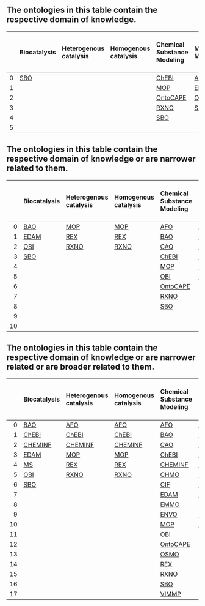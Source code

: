 
## The ontologies in this table contain the respective domain of knowledge.

|    | Biocatalysis   | Heterogenous catalysis   | Homogenous catalysis   | Chemical Substance Modeling   | Material Modeling   | Process Modeling   | Synthesis Data   | Operando Data   | Performance Data   | Characterisation Data   | Heat, Transport and Kinetic Data   | Process Design, Energy and Cost Data   | Electrocatalysis   | Photocatalysis   |
|---:|:---------------|:-------------------------|:-----------------------|:------------------------------|:--------------------|:-------------------|:-----------------|:----------------|:-------------------|:------------------------|:-----------------------------------|:---------------------------------------|:-------------------|:-----------------|
|  0 | [SBO]          |                          |                        | [ChEBI]                       | [AFO]               | [metadata4ing]     |                  | [OSMO]          | [OSMO]             | [AFO]                   |                                    | [OntoCAPE]                             |                    |                  |
|  1 |                |                          |                        | [MOP]                         | [EMMO]              | [OntoCAPE]         |                  |                 |                    | [BAO]                   |                                    |                                        |                    |                  |
|  2 |                |                          |                        | [OntoCAPE]                    | [OSMO]              | [OSMO]             |                  |                 |                    | [CHEMINF]               |                                    |                                        |                    |                  |
|  3 |                |                          |                        | [RXNO]                        | [SBO]               | [SBO]              |                  |                 |                    | [CHMO]                  |                                    |                                        |                    |                  |
|  4 |                |                          |                        | [SBO]                         |                     | [VIMMP]            |                  |                 |                    | [EDAM]                  |                                    |                                        |                    |                  |
|  5 |                |                          |                        |                               |                     |                    |                  |                 |                    | [MS]                    |                                    |                                        |                    |                  |
## The ontologies in this table contain the respective domain of knowledge or are narrower related to them.

|    | Biocatalysis   | Heterogenous catalysis   | Homogenous catalysis   | Chemical Substance Modeling   | Material Modeling   | Process Modeling   | Synthesis Data   | Operando Data   | Performance Data   | Characterisation Data   | Heat, Transport and Kinetic Data   | Process Design, Energy and Cost Data   | Electrocatalysis   | Photocatalysis   |
|---:|:---------------|:-------------------------|:-----------------------|:------------------------------|:--------------------|:-------------------|:-----------------|:----------------|:-------------------|:------------------------|:-----------------------------------|:---------------------------------------|:-------------------|:-----------------|
|  0 | [BAO]          | [MOP]                    | [MOP]                  | [AFO]                         | [AFO]               | [AFO]              |                  | [OSMO]          | [CHMO]             | [AFO]                   | [OntoCAPE]                         | [OntoCAPE]                             | [CHMO]             | [AFO]            |
|  1 | [EDAM]         | [REX]                    | [REX]                  | [BAO]                         | [ChEBI]             | [BAO]              |                  |                 | [EDAM]             | [BAO]                   |                                    |                                        | [REX]              | [CHMO]           |
|  2 | [OBI]          | [RXNO]                   | [RXNO]                 | [CAO]                         | [CHEMINF]           | [EMMO]             |                  |                 | [OSMO]             | [CHEMINF]               |                                    |                                        |                    | [REX]            |
|  3 | [SBO]          |                          |                        | [ChEBI]                       | [EMMO]              | [metadata4ing]     |                  |                 | [SBO]              | [CHMO]                  |                                    |                                        |                    |                  |
|  4 |                |                          |                        | [MOP]                         | [OSMO]              | [MOP]              |                  |                 |                    | [EDAM]                  |                                    |                                        |                    |                  |
|  5 |                |                          |                        | [OBI]                         | [SBO]               | [OBI]              |                  |                 |                    | [MS]                    |                                    |                                        |                    |                  |
|  6 |                |                          |                        | [OntoCAPE]                    |                     | [OntoCAPE]         |                  |                 |                    |                         |                                    |                                        |                    |                  |
|  7 |                |                          |                        | [RXNO]                        |                     | [OSMO]             |                  |                 |                    |                         |                                    |                                        |                    |                  |
|  8 |                |                          |                        | [SBO]                         |                     | [RXNO]             |                  |                 |                    |                         |                                    |                                        |                    |                  |
|  9 |                |                          |                        |                               |                     | [SBO]              |                  |                 |                    |                         |                                    |                                        |                    |                  |
| 10 |                |                          |                        |                               |                     | [VIMMP]            |                  |                 |                    |                         |                                    |                                        |                    |                  |
## The ontologies in this table contain the respective domain of knowledge or are narrower related or are broader related to them.

|    | Biocatalysis   | Heterogenous catalysis   | Homogenous catalysis   | Chemical Substance Modeling   | Material Modeling   | Process Modeling   | Synthesis Data   | Operando Data   | Performance Data   | Characterisation Data   | Heat, Transport and Kinetic Data   | Process Design, Energy and Cost Data   | Electrocatalysis   | Photocatalysis   |
|---:|:---------------|:-------------------------|:-----------------------|:------------------------------|:--------------------|:-------------------|:-----------------|:----------------|:-------------------|:------------------------|:-----------------------------------|:---------------------------------------|:-------------------|:-----------------|
|  0 | [BAO]          | [AFO]                    | [AFO]                  | [AFO]                         | [AFO]               | [AFO]              | [AFO]            | [CHMO]          | [AFO]              | [AFO]                   | [CAO]                              | [M3]                                   | [AFO]              | [AFO]            |
|  1 | [ChEBI]        | [ChEBI]                  | [ChEBI]                | [BAO]                         | [BAO]               | [BAO]              | [BAO]            | [MS]            | [CHEMINF]          | [BAO]                   | [CHEMINF]                          | [metadata4ing]                         | [CHMO]             | [BAO]            |
|  2 | [CHEMINF]      | [CHEMINF]                | [CHEMINF]              | [CAO]                         | [CAO]               | [CAO]              | [CAO]            | [OSMO]          | [CHMO]             | [CAO]                   | [MS]                               | [OntoCAPE]                             | [MOP]              | [CHMO]           |
|  3 | [EDAM]         | [MOP]                    | [MOP]                  | [ChEBI]                       | [ChEBI]             | [CHEMINF]          | [CHEMINF]        |                 | [EDAM]             | [CHEMINF]               | [OntoCAPE]                         | [OSMO]                                 | [REX]              | [OBI]            |
|  4 | [MS]           | [REX]                    | [REX]                  | [CHEMINF]                     | [CHEMINF]           | [CHMO]             | [EDAM]           |                 | [MS]               | [CHMO]                  | [OSMO]                             | [VIMMP]                                | [RXNO]             | [REX]            |
|  5 | [OBI]          | [RXNO]                   | [RXNO]                 | [CHMO]                        | [CIF]               | [EMMO]             | [OSMO]           |                 | [OntoCAPE]         | [CIF]                   | [VIMMP]                            |                                        |                    | [RXNO]           |
|  6 | [SBO]          |                          |                        | [CIF]                         | [EMMO]              | [M3]               | [SBO]            |                 | [OSMO]             | [EDAM]                  |                                    |                                        |                    | [SBO]            |
|  7 |                |                          |                        | [EDAM]                        | [ENVO]              | [metadata4ing]     | [VIMMP]          |                 | [SBO]              | [MS]                    |                                    |                                        |                    |                  |
|  8 |                |                          |                        | [EMMO]                        | [OBI]               | [MOP]              |                  |                 |                    | [OBI]                   |                                    |                                        |                    |                  |
|  9 |                |                          |                        | [ENVO]                        | [OntoCAPE]          | [OBI]              |                  |                 |                    | [OSMO]                  |                                    |                                        |                    |                  |
| 10 |                |                          |                        | [MOP]                         | [OSMO]              | [OFM]              |                  |                 |                    |                         |                                    |                                        |                    |                  |
| 11 |                |                          |                        | [OBI]                         | [SBO]               | [OntoCAPE]         |                  |                 |                    |                         |                                    |                                        |                    |                  |
| 12 |                |                          |                        | [OntoCAPE]                    | [VIMMP]             | [OSMO]             |                  |                 |                    |                         |                                    |                                        |                    |                  |
| 13 |                |                          |                        | [OSMO]                        |                     | [RXNO]             |                  |                 |                    |                         |                                    |                                        |                    |                  |
| 14 |                |                          |                        | [REX]                         |                     | [SBO]              |                  |                 |                    |                         |                                    |                                        |                    |                  |
| 15 |                |                          |                        | [RXNO]                        |                     | [VIMMP]            |                  |                 |                    |                         |                                    |                                        |                    |                  |
| 16 |                |                          |                        | [SBO]                         |                     |                    |                  |                 |                    |                         |                                    |                                        |                    |                  |
| 17 |                |                          |                        | [VIMMP]                       |                     |                    |                  |                 |                    |                         |                                    |                                        |                    |                  |

[AFO]: ./ontology_metadata/AFO.md
[BAO]: ./ontology_metadata/BAO.md
[BFO]: ./ontology_metadata/BFO.md
[CAO]: ./ontology_metadata/CAO.md
[ChEBI]: ./ontology_metadata/ChEBI.md
[CHEMINF]: ./ontology_metadata/CHEMINF.md
[CHMO]: ./ontology_metadata/CHMO.md
[CIF]: ./ontology_metadata/CIF.md
[DOLCE]: http://www.loa.istc.cnr.it/dolce/overview.html
[EDAM]: ./ontology_metadata/EDAM.md
[EMMO]: ./ontology_metadata/EMMO.md
[ENVO]: ./ontology_metadata/ENVO.md
[ISO 15926]: https://en.wikipedia.org/wiki/ISO_15926
[ISO 15926-14]: https://en.wikipedia.org/wiki/ISO_15926
[M3]: ./ontology_metadata/M3.md
[metadata4ing]: ./ontology_metadata/metadata4ing.md
[MOP]: ./ontology_metadata/MOP.md
[MS]: ./ontology_metadata/MS.md
[OBI]: ./ontology_metadata/OBI.md
[OFM]: ./ontology_metadata/OFM.md
[OM]: ./ontology_metadata/OM.md
[OntoCAPE]: ./ontology_metadata/OntoCAPE.md
[OntoCompChem]: http://www.theworldavatar.com/ontology/ontocompchem/ontocompchem.owl
[OntoKin]: https://pubs.acs.org/doi/abs/10.1021/acs.jcim.9b00960
[OSMO]: ./ontology_metadata/OSMO.md
[PIMS-II]: ./ontology_metadata/PIMS-II.md
[REX]: ./ontology_metadata/REX.md
[RXNO]: ./ontology_metadata/RXNO.md
[SBO]: ./ontology_metadata/SBO.md
[VIMMP]: ./ontology_metadata/VIMMP.md
    